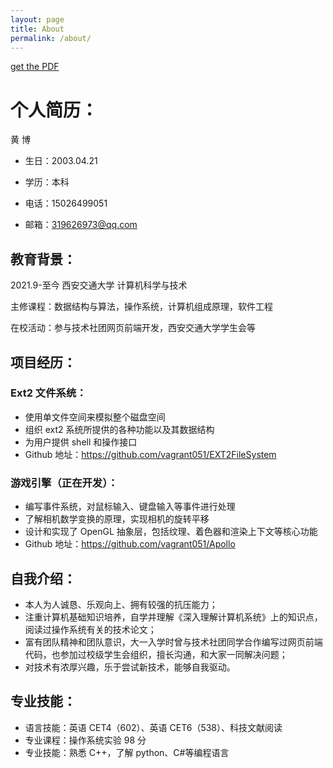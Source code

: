 ```yaml
---
layout: page
title: About
permalink: /about/
---
```


[get the PDF](/assets/introduction/intro.pdf)

# 个人简历：

黄 博

- 生日：2003.04.21

- 学历：本科

- 电话：15026499051

- 邮箱：319626973@qq.com

## 教育背景：

2021.9-至今 西安交通大学 计算机科学与技术

主修课程：数据结构与算法，操作系统，计算机组成原理，软件工程

在校活动：参与技术社团网页前端开发，西安交通大学学生会等

## 项目经历：

### Ext2 文件系统：

- 使用单文件空间来模拟整个磁盘空间
- 组织 ext2 系统所提供的各种功能以及其数据结构
- 为用户提供 shell 和操作接口
- Github 地址：https://github.com/vagrant051/EXT2FileSystem

### 游戏引擎（正在开发）：
- 编写事件系统，对鼠标输入、键盘输入等事件进行处理
- 了解相机数学变换的原理，实现相机的旋转平移
- 设计和实现了 OpenGL 抽象层，包括纹理、着色器和渲染上下文等核心功能
- Github 地址：https://github.com/vagrant051/Apollo

## 自我介绍：

- 本人为人诚恳、乐观向上、拥有较强的抗压能力；
- 注重计算机基础知识培养，自学并理解《深入理解计算机系统》上的知识点，阅读过操作系统有关的技术论文；
- 富有团队精神和团队意识，大一入学时曾与技术社团同学合作编写过网页前端代码，也参加过校级学生会组织，擅长沟通，和大家一同解决问题；
- 对技术有浓厚兴趣，乐于尝试新技术，能够自我驱动。

## 专业技能：

- 语言技能：英语 CET4（602）、英语 CET6（538）、科技文献阅读
- 专业课程：操作系统实验 98 分
- 专业技能：熟悉 C++，了解 python、C#等编程语言
